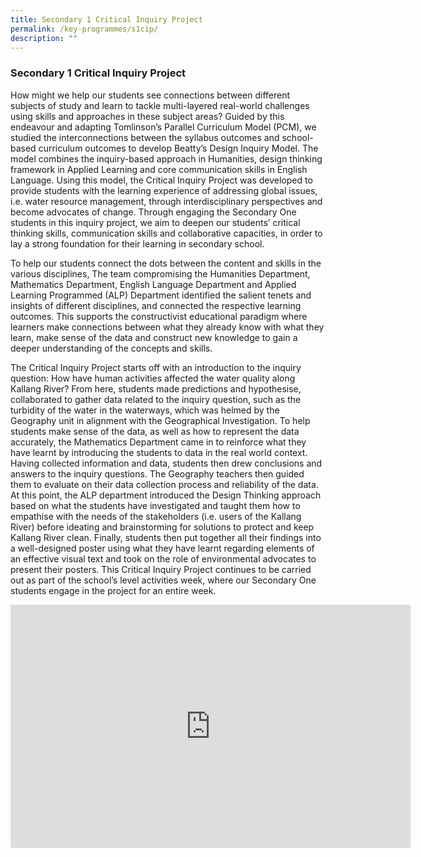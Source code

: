 ```yaml
---
title: Secondary 1 Critical Inquiry Project
permalink: /key-programmes/s1cip/
description: ""
---
```

### **Secondary 1 Critical Inquiry Project**
How might we help our students see connections between different subjects of study and learn to tackle multi-layered real-world challenges using skills and approaches in these subject areas? Guided by this endeavour and adapting Tomlinson’s Parallel Curriculum Model (PCM), we studied the interconnections between the syllabus outcomes and school-based curriculum outcomes to develop Beatty’s Design Inquiry Model. The model combines the inquiry-based approach in Humanities, design thinking framework in Applied Learning and core communication skills in English Language. Using this model, the Critical Inquiry Project was developed to provide students with the learning experience of addressing global issues, i.e. water resource management, through interdisciplinary perspectives and become advocates of change. Through engaging the Secondary One students in this inquiry project, we aim to deepen our students’ critical thinking skills, communication skills and collaborative capacities, in order to lay a strong foundation for their learning in secondary school.

To help our students connect the dots between the content and skills in the various disciplines, The team compromising the Humanities Department, Mathematics Department, English Language Department and Applied Learning Programmed (ALP) Department identified the salient tenets and insights of different disciplines, and connected the respective learning outcomes. This supports the constructivist educational paradigm where learners make connections between what they already know with what they learn, make sense of the data and construct new knowledge to gain a deeper understanding of the concepts and skills.

 The Critical Inquiry Project starts off with an introduction to the inquiry question: How have human activities affected the water quality along Kallang River? From here, students made predictions and hypothesise, collaborated to gather data related to the inquiry question, such as the turbidity of the water in the waterways, which was helmed by the Geography unit in alignment with the Geographical Investigation. To help students make sense of the data, as well as how to represent the data accurately, the Mathematics Department came in to reinforce what they have learnt by introducing the students to data in the real world context. Having collected information and data, students then drew conclusions and answers to the inquiry questions. The Geography teachers then guided them to evaluate on their data collection process and reliability of the data. At this point, the ALP department introduced the Design Thinking approach based on what the students have investigated and taught them how to empathise with the needs of the stakeholders (i.e. users of the Kallang River) before ideating and brainstorming for solutions to protect and keep Kallang River clean. Finally, students then put together all their findings into a well-designed poster using what they have learnt regarding elements of an effective visual text and took on the role of environmental advocates to present their posters. This Critical Inquiry Project continues to be carried out as part of the school’s level activities week, where our Secondary One students engage in the project for an entire week.
 
<div align="center"><iframe src="https://docs.google.com/presentation/d/e/2PACX-1vSVTO_aqFh1qia7yOAWyNJsPYP-Y6IYx3u3AaFTOvTNbEq97HLIYJtX645QwtzhmTrdFCNOSg0he0H6/embed?start=true&amp;loop=true&amp;delayms=3000" frameborder="0" width="640" height="389" allowfullscreen="true"></iframe></div>